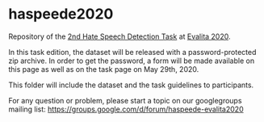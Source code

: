 # haspeede2020
Repository of the [2nd Hate Speech Detection Task](http://www.di.unito.it/~tutreeb/haspeede-evalita20/index.html#) at [Evalita 2020](http://www.evalita.it/2020).

In this task edition, the dataset will be released with a password-protected zip archive. In order to get the password, a form will be made available on this page as well as on the task page on May 29th, 2020.

This folder will include the dataset and the task guidelines to participants.

For any question or problem, please start a topic on our googlegroups mailing list: https://groups.google.com/d/forum/haspeede-evalita2020 


